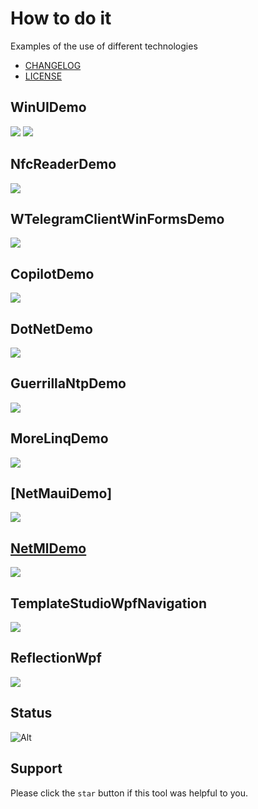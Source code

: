 # How to do it
Examples of the use of different technologies

- [CHANGELOG](CHANGELOG.md)
- [LICENSE](LICENSE.md)

## WinUIDemo
![](Assets/WinUIDemo_Media.png?raw=true)
![](Assets/WinUIDemo_FusionCache.png?raw=true)

## NfcReaderDemo
![](Assets/NfcReaderDemo.png?raw=true)

## WTelegramClientWinFormsDemo
![](Assets/WTelegramClientWinFormsDemo.png?raw=true)

## CopilotDemo
![](Assets/CopilotDemo.png?raw=true)

## DotNetDemo
![](Assets/DotNetDemo.png?raw=true)

## GuerrillaNtpDemo
![](Assets/GuerrillaNtpDemo.png?raw=true)

## MoreLinqDemo
![](Assets/MoreLinqDemo.png?raw=true)

## [NetMauiDemo]
![](Assets/NetMauiDemo.png?raw=true)

## [NetMlDemo](NetMlDemo/NetMlDemo.md)
![](Assets/NetMlDemo.png?raw=true)

## TemplateStudioWpfNavigation
![](Assets/TemplateStudioWpfNavigation.png?raw=true)

## ReflectionWpf
![](Assets/ReflectionWpf.png?raw=true)

## Status
![Alt](https://repobeats.axiom.co/api/embed/78bcdf5730986b6c8d3a9f797a2b2f38d23693d3.svg "Repobeats analytics image")

## Support
Please click the `star` button if this tool was helpful to you.
